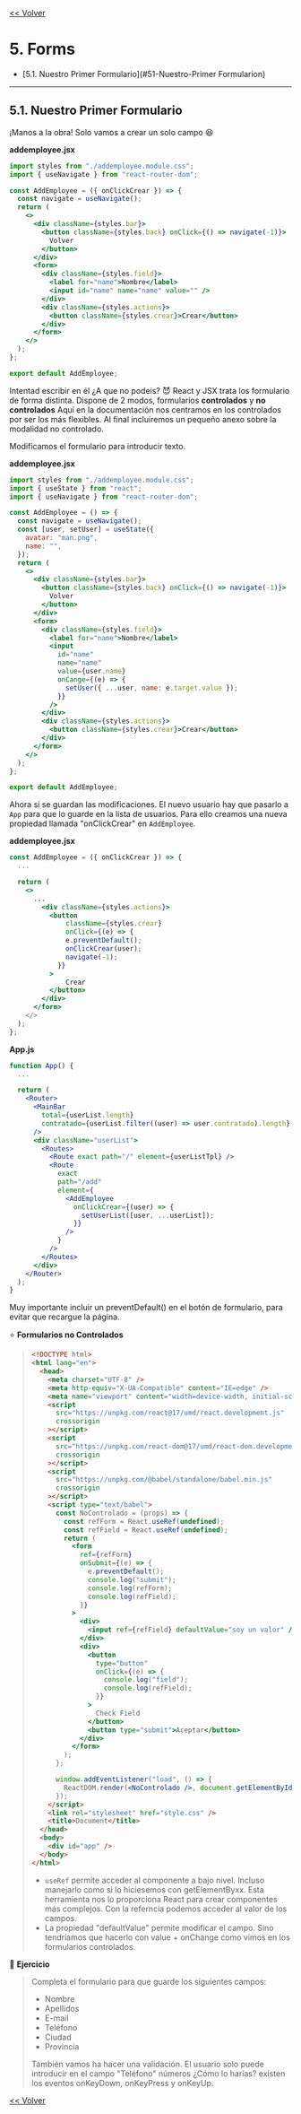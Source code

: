 [<< Volver](https://github.com/kode-neko/super-gestor-empleados)

# 5. Forms

- [5.1. Nuestro Primer Formulario](#51-Nuestro-Primer Formularion)

---
## 5.1. Nuestro Primer Formulario

¡Manos a la obra! Solo vamos a crear un solo campo 😆

**addemployee.jsx**

```jsx
import styles from "./addemployee.module.css";
import { useNavigate } from "react-router-dom";

const AddEmployee = ({ onClickCrear }) => {
  const navigate = useNavigate();
  return (
    <>
      <div className={styles.bar}>
        <button className={styles.back} onClick={() => navigate(-1)}>
          Volver
        </button>
      </div>
      <form>
        <div className={styles.field}>
          <label for="name">Nombre</label>
          <input id="name" name="name" value="" />
        </div>
        <div className={styles.actions}>
          <button className={styles.crear}>Crear</button>
        </div>
      </form>
    </>
  );
};

export default AddEmployee;
```

Intentad escribir en él ¿A que no podeis? 😈 React y JSX trata los formulario de forma distinta. Dispone de 2 modos, formularios **controlados** y **no controlados** Aquí en la documentación nos centramos en los controlados por ser los más flexibles. Al final incluiremos un pequeño anexo sobre la modalidad no controlado.

Modificamos el formulario para introducir texto.

**addemployee.jsx**

```jsx
import styles from "./addemployee.module.css";
import { useState } from "react";
import { useNavigate } from "react-router-dom";

const AddEmployee = () => {
  const navigate = useNavigate();
  const [user, setUser] = useState({
    avatar: "man.png",
    name: "",
  });
  return (
    <>
      <div className={styles.bar}>
        <button className={styles.back} onClick={() => navigate(-1)}>
          Volver
        </button>
      </div>
      <form>
        <div className={styles.field}>
          <label for="name">Nombre</label>
          <input
            id="name"
            name="name"
            value={user.name}
            onCange={(e) => {
              setUser({ ...user, name: e.target.value });
            }}
          />
        </div>
        <div className={styles.actions}>
          <button className={styles.crear}>Crear</button>
        </div>
      </form>
    </>
  );
};

export default AddEmployee;
```

Ahora si se guardan las modificaciones. El nuevo usuario hay que pasarlo a `App` para que lo guarde en la lista de usuarios. Para ello creamos una nueva propiedad llamada "onClickCrear" en `AddEmployee`.

**addemployee.jsx**

```jsx
const AddEmployee = ({ onClickCrear }) => {
  ...

  return (
    <>
      ...
        <div className={styles.actions}>
          <button
              className={styles.crear}
              onClick={(e) => {
              e.preventDefault();
              onClickCrear(user);
              navigate(-1);
            }}
          >
              Crear
          </button>
        </div>
      </form>
    </>
  );
};
```

**App.js**

```jsx
function App() {
  ...

  return (
    <Router>
      <MainBar
        total={userList.length}
        contratado={userList.filter((user) => user.contratado).length}
      />
      <div className="userList">
        <Routes>
          <Route exact path="/" element={userListTpl} />
          <Route
            exact
            path="/add"
            element={
              <AddEmployee
                onClickCrear={(user) => {
                  setUserList([user, ...userList]);
                }}
              />
            }
          />
        </Routes>
      </div>
    </Router>
  );
}
```

Muy importante incluir un preventDefault() en el botón de formulario, para evitar que recargue la página.

⭐ **Formularios no Controlados**

> ```html
> <!DOCTYPE html>
> <html lang="en">
>   <head>
>     <meta charset="UTF-8" />
>     <meta http-equiv="X-UA-Compatible" content="IE=edge" />
>     <meta name="viewport" content="width=device-width, initial-scale=1.0" />
>     <script
>       src="https://unpkg.com/react@17/umd/react.development.js"
>       crossorigin
>     ></script>
>     <script
>       src="https://unpkg.com/react-dom@17/umd/react-dom.development.js"
>       crossorigin
>     ></script>
>     <script
>       src="https://unpkg.com/@babel/standalone/babel.min.js"
>       crossorigin
>     ></script>
>     <script type="text/babel">
>       const NoControlado = (props) => {
>         const refForm = React.useRef(undefined);
>         const refField = React.useRef(undefined);
>         return (
>           <form
>             ref={refForm}
>             onSubmit={(e) => {
>               e.preventDefault();
>               console.log("submit");
>               console.log(refForm);
>               console.log(refField);
>             }}
>           >
>             <div>
>               <input ref={refField} defaultValue="soy un valor" />
>             </div>
>             <div>
>               <button
>                 type="button"
>                 onClick={(e) => {
>                   console.log("field");
>                   console.log(refField);
>                 }}
>               >
>                 Check Field
>               </button>
>               <button type="submit">Aceptar</button>
>             </div>
>           </form>
>         );
>       };
>
>       window.addEventListener("load", () => {
>         ReactDOM.render(<NoControlado />, document.getElementById("app"));
>       });
>     </script>
>     <link rel="stylesheet" href="style.css" />
>     <title>Document</title>
>   </head>
>   <body>
>     <div id="app" />
>   </body>
> </html>
> ```
>
> - `useRef` permite acceder al componente a bajo nivel. Incluso manejarlo como si lo hiciesemos con getElementByxx. Esta herramienta nos lo proporciona React para crear componentes más complejos. Con la referncia podemos acceder al valor de los campos.
> - La propiedad "defaultValue" permite modificar el campo. Sino tendríamos que hacerlo con value + onChange como vimos en los formularios controlados.

🎲 **Ejercicio**

> Completa el formulario para que guarde los siguientes campos:
>
> - Nombre
> - Apellidos
> - E-mail
> - Teléfono
> - Ciudad
> - Provincia
>
> También vamos ha hacer una validación. El usuario solo puede introducir en el campo "Teléfono" números ¿Cómo lo harías? existen los eventos onKeyDown, onKeyPress y onKeyUp.

[<< Volver](https://github.com/kode-neko/super-gestor-empleados)

